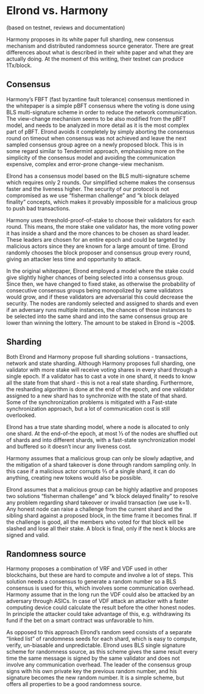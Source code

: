 # Elrond vs. Harmony



(based on testnet, reviews and documentation)

Harmony proposes in its white paper full sharding, new consensus mechanism and distributed randomness source generator. There are great differences about what is described in their white paper and what they are actually doing. At the moment of this writing, their testnet can produce 1Tx/block.

## **Consensus**

Harmony’s FBFT (fast byzantine fault tolerance) consensus mentioned in the whitepaper is a simple pBFT consensus where the voting is done using BLS multi-signature scheme in order to reduce the network communication. The view-change mechanism seems to be also modified from the pBFT model, and needs to be analyzed in more detail as it is the most complex part of pBFT. Elrond avoids it completely by simply aborting the consensus round on timeout when consensus was not achieved and leave the next sampled consensus group agree on a newly proposed block. This is in some regard similar to Tendermint approach, emphasising more on the simplicity of the consensus model and avoiding the communication expensive, complex and error-prone change-view mechanism.

Elrond has a consensus model based on the BLS multi-signature scheme which requires only 2 rounds. Our simplified scheme makes the consensus faster and the liveness higher. The security of our protocol is not compromised as we use “fisherman challenge” and “k block delayed finality” concepts, which makes it provably impossible for a malicious group to push bad transactions.

Harmony uses threshold-proof-of-stake to choose their validators for each round. This means, the more stake one validator has, the more voting power it has inside a shard and the more chances to be chosen as shard leader. These leaders are chosen for an entire epoch and could be targeted by malicious actors since they are known for a large amount of time. Elrond randomly chooses the block proposer and consensus group every round, giving an attacker less time and opportunity to attack. 

In the original whitepaper, Elrond employed a model where the stake could give slightly higher chances of being selected into a consensus group. Since then, we have changed to fixed stake, as otherwise the probability of consecutive consensus groups being monopolized by same validators would grow, and if these validators are adversarial this could decrease the security. The nodes are randomly selected and assigned to shards and even if an adversary runs multiple instances, the chances of those instances to be selected into the same shard and into the same consensus group are lower than winning the lottery. The amount to be staked in Elrond is ~200$. 

## **Sharding**

Both Elrond and Harmony propose full sharding solutions - transactions, network and state sharding. Although Harmony proposes full sharding, one validator with more stake will receive voting shares in every shard through a single epoch. If a validator has to cast a vote in one shard, it needs to know all the state from that shard - this is not a real state sharding. Furthermore, the resharding algorithm is done at the end of the epoch, and one validator assigned to a new shard has to synchronize with the state of that shard. Some of the synchronization problems is mitigated with a Fast-state synchronization approach, but a lot of communication cost is still overlooked. 

Elrond has a true state sharding model, where a node is allocated to only one shard. At the end-of-the epoch, at most ⅓ of the nodes are shuffled out of shards and into different shards, with a fast-state synchronization model and buffered so it doesn’t incur any liveness cost.

Harmony assumes that a malicious group can only be slowly adaptive, and the mitigation of a shard takeover is done through random sampling only. In this case if a malicious actor corrupts ⅔ of a single shard, it can do anything, creating new tokens would also be possible. 

Elrond assumes that a malicious group can be highly adaptive and proposes two solutions “fisherman challenge” and “k block delayed finality” to resolve any problem regarding shard takeover or invalid transaction (we use k=1). Any honest node can raise a challenge from the current shard and the sibling shard against a proposed block, in the time frame it becomes final. If the challenge is good, all the members who voted for that block will be slashed and lose all their stake. A block is final, only if the next k blocks are signed and valid. 

## **Randomness source**

Harmony proposes a combination of VRF and VDF used in other blockchains, but these are hard to compute and involve a lot of steps. This solution needs a consensus to generate a random number so a BLS consensus is used for this, which involves some communication overhead. Harmony assume that in the long run the VDF could also be attacked by an adversary through ASICs. In case of VDF attack an attacker with a faster computing device could calculate the result before the other honest nodes. In principle the attacker could take advantage of this, e.g. withdrawing its fund if the bet on a smart contract was unfavorable to him. 

As opposed to this approach Elrond’s random seed consists of a separate “linked list” of randomness seeds for each shard, which is easy to compute, verify, un-biasable and unpredictable. Elrond uses BLS single signature scheme for randomness source, as this scheme gives the same result every time the same message is signed by the same validator and does not involve any communication overhead. The leader of the consensus group signs with his own private key the previous random number, and his signature becomes the new random number. It is a simple scheme, but offers all properties to be a good randomness source.